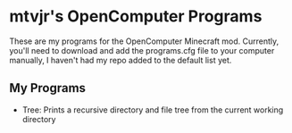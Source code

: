 # mtvjr's OpenComputer Programs

These are my programs for the OpenComputer Minecraft mod. Currently, you'll need to download and add the programs.cfg file to your computer manually, I haven't had my repo added to the default list yet.

## My Programs

- Tree: Prints a recursive directory and file tree from the current working directory